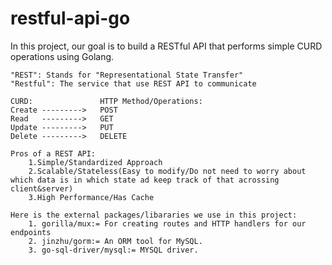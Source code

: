 # restful-api-go
In this project, our goal is to build a RESTful API that performs simple CURD operations using Golang.

    "REST": Stands for "Representational State Transfer"
    "Restful": The service that use REST API to communicate
    
    CURD:               HTTP Method/Operations:
    Create --------->   POST
    Read   --------->   GET
    Update --------->   PUT
    Delete --------->   DELETE
    
    Pros of a REST API:
        1.Simple/Standardized Approach
        2.Scalable/Stateless(Easy to modify/Do not need to worry about which data is in which state ad keep track of that acrossing client&server)
        3.High Performance/Has Cache

    Here is the external packages/libararies we use in this project: 
        1. gorilla/mux:= For creating routes and HTTP handlers for our endpoints
        2. jinzhu/gorm:= An ORM tool for MySQL.
        3. go-sql-driver/mysql:= MYSQL driver.
